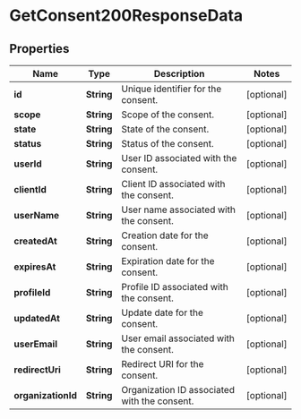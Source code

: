 

# GetConsent200ResponseData


## Properties

| Name | Type | Description | Notes |
|------------ | ------------- | ------------- | -------------|
|**id** | **String** | Unique identifier for the consent. |  [optional] |
|**scope** | **String** | Scope of the consent. |  [optional] |
|**state** | **String** | State of the consent. |  [optional] |
|**status** | **String** | Status of the consent. |  [optional] |
|**userId** | **String** | User ID associated with the consent. |  [optional] |
|**clientId** | **String** | Client ID associated with the consent. |  [optional] |
|**userName** | **String** | User name associated with the consent. |  [optional] |
|**createdAt** | **String** | Creation date for the consent. |  [optional] |
|**expiresAt** | **String** | Expiration date for the consent. |  [optional] |
|**profileId** | **String** | Profile ID associated with the consent. |  [optional] |
|**updatedAt** | **String** | Update date for the consent. |  [optional] |
|**userEmail** | **String** | User email associated with the consent. |  [optional] |
|**redirectUri** | **String** | Redirect URI for the consent. |  [optional] |
|**organizationId** | **String** | Organization ID associated with the consent. |  [optional] |



